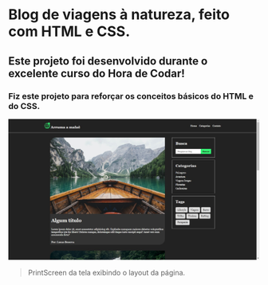 # Blog de viagens à natureza, feito com HTML e CSS.

## Este projeto foi desenvolvido durante o excelente curso do Hora de Codar!

### Fiz este projeto para reforçar os conceitos básicos do HTML e do CSS.

![PrintScreen da tela exibindo o layout da página.](img/printscreen.jpeg)
> PrintScreen da tela exibindo o layout da página.
